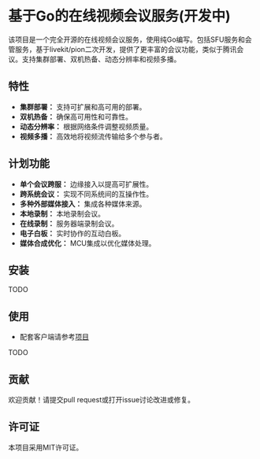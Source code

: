 # 基于Go的在线视频会议服务(开发中)

该项目是一个完全开源的在线视频会议服务，使用纯Go编写。包括SFU服务和会管服务，基于livekit/pion二次开发，提供了更丰富的会议功能，类似于腾讯会议。支持集群部署、双机热备、动态分辨率和视频多播。

## 特性

- **集群部署：** 支持可扩展和高可用的部署。
- **双机热备：** 确保高可用性和可靠性。
- **动态分辨率：** 根据网络条件调整视频质量。
- **视频多播：** 高效地将视频流传输给多个参与者。

## 计划功能

- **单个会议跨服：** 边缘接入以提高可扩展性。
- **跨系统会议：** 实现不同系统间的互操作性。
- **多种外部媒体接入：** 集成各种媒体来源。
- **本地录制：** 本地录制会议。
- **在线录制：** 服务器端录制会议。
- **电子白板：** 实时协作的互动白板。
- **媒体合成优化：** MCU集成以优化媒体处理。

## 安装

TODO

## 使用

* 配套客户端请参考[项目](https://github.com/patstart/meeting-client)

TODO

## 贡献

欢迎贡献！请提交pull request或打开issue讨论改进或修复。

## 许可证

本项目采用MIT许可证。
